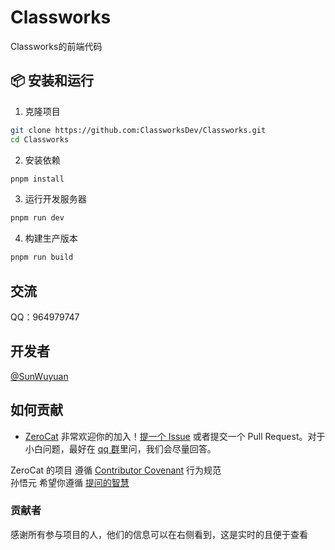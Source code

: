# Classworks

Classworks的前端代码

## 📦 安装和运行

1. 克隆项目

```bash
git clone https://github.com:ClassworksDev/Classworks.git
cd Classworks
```

2. 安装依赖

```bash
pnpm install
```

3. 运行开发服务器

```bash
pnpm run dev
```

4. 构建生产版本

```bash
pnpm run build
```

## 交流

QQ：964979747

## 开发者

[@SunWuyuan](https://github.com/sunwuyuan)

## 如何贡献

- [ZeroCat](https://zerocat.houlangs.com)
非常欢迎你的加入！[提一个 Issue](https://github.com/ZeroCatDev/ZeroCat/issues/new) 或者提交一个 Pull Request。对于小白问题，最好在 [qq 群](#交流)里问，我们会尽量回答。

ZeroCat 的项目 遵循 [Contributor Covenant](http://contributor-covenant.org/version/1/3/0/) 行为规范
<br/>孙悟元 希望你遵循 [提问的智慧](https://github.com/ryanhanwu/How-To-Ask-Questions-The-Smart-Way/blob/main/README-zh_CN.md)

### 贡献者

感谢所有参与项目的人，他们的信息可以在右侧看到，这是实时的且便于查看